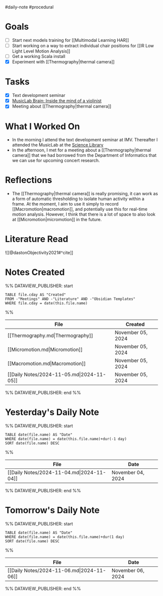 #daily-note #procedural 

# Goals

- [ ] Start next models training for [[Multimodal Learning HAR]]
- [ ] Start working on a way to extract individual chair positions for [[IR Low Light Level Motion Analysis]]
- [ ] Get a working Scala install
- [x] Experiment with [[Thermography|thermal camera]]

# Tasks

- [x] Text development seminar
- [x] [MusicLab Brain: Inside the mind of a violinist](https://www.uio.no/ritmo/english/projects/musiclab/2024/brain/index.html)
- [x] Meeting about [[Thermography|thermal camera]]

# What I Worked On

- In the morning I attend the text development seminar at IMV. Thereafter I attended the MusicLab at the [Science Library](https://www.ub.uio.no/english/libraries/realfag/)
- In the afternoon, I met for a meeting about a [[Thermography|thermal camera]] that we had borrowed from the Department of Informatics that we can use for upcoming concert research.

# Reflections

- The [[Thermography|thermal camera]] is really promising, it can work as a form of automatic thresholding to isolate human activity within a frame. At the moment, I aim to use it simply to record [[Macromotion|macromotion]], and potentially use this for real-time motion analysis. However, I think that there is a lot of space to also look at [[Micromotion|micromotion]] in the future.

# Literature Read

![[@dastonObjectivity2021#^cite]]

# Notes Created


%% DATAVIEW_PUBLISHER: start
```dataview
TABLE file.cday AS "Created"
FROM -"Meetings" AND -"Literature" AND -"Obsidian Templates"
WHERE file.cday = date(this.file.name)
```
%%

| File                                      | Created           |
| ----------------------------------------- | ----------------- |
| [[Thermography.md\|Thermography]]         | November 05, 2024 |
| [[Micromotion.md\|Micromotion]]           | November 05, 2024 |
| [[Macromotion.md\|Macromotion]]           | November 05, 2024 |
| [[Daily Notes/2024-11-05.md\|2024-11-05]] | November 05, 2024 |

%% DATAVIEW_PUBLISHER: end %%

# Yesterday's Daily Note

%% DATAVIEW_PUBLISHER: start
```dataview
TABLE date(file.name) AS "Date"
WHERE date(file.name) = date(this.file.name)+dur(-1 day)
SORT date(file.name) DESC
```
%%

| File                                      | Date              |
| ----------------------------------------- | ----------------- |
| [[Daily Notes/2024-11-04.md\|2024-11-04]] | November 04, 2024 |

%% DATAVIEW_PUBLISHER: end %%
# Tomorrow's Daily Note

%% DATAVIEW_PUBLISHER: start
```dataview
TABLE date(file.name) AS "Date"
WHERE date(file.name) = date(this.file.name)+dur(1 day)
SORT date(file.name) DESC
```
%%

| File                                      | Date              |
| ----------------------------------------- | ----------------- |
| [[Daily Notes/2024-11-06.md\|2024-11-06]] | November 06, 2024 |

%% DATAVIEW_PUBLISHER: end %%


